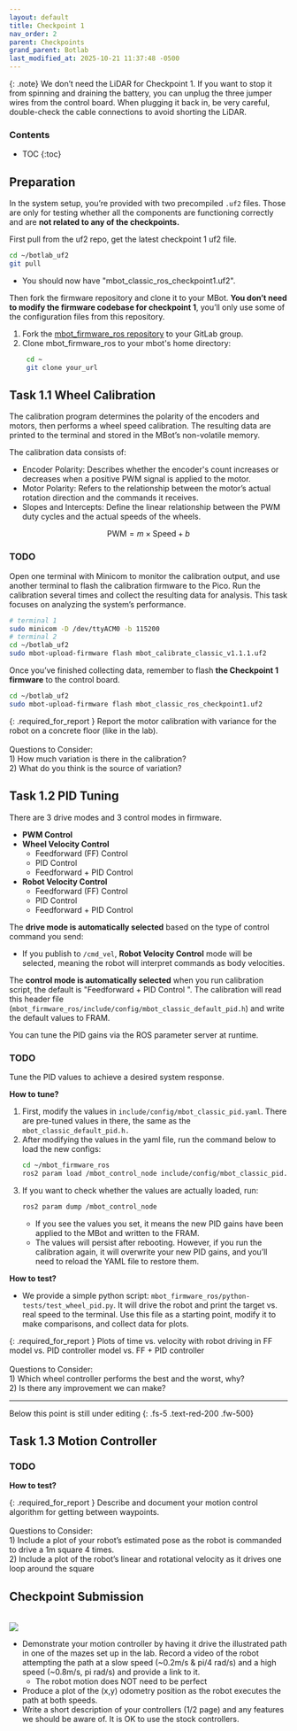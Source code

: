 ```yaml
---
layout: default
title: Checkpoint 1
nav_order: 2
parent: Checkpoints
grand_parent: Botlab
last_modified_at: 2025-10-21 11:37:48 -0500
---
```



{: .note}
We don’t need the LiDAR for Checkpoint 1. If you want to stop it from spinning and draining the battery, you can unplug the three jumper wires from the control board. When plugging it back in, be very careful, double-check the cable connections to avoid shorting the LiDAR.

### Contents
* TOC
{:toc}

## Preparation

In the system setup, you’re provided with two precompiled `.uf2` files. Those are only for testing whether all the components are functioning correctly and are **not related to any of the checkpoints.**

First pull from the uf2 repo, get the latest checkpoint 1 uf2 file.
```bash
cd ~/botlab_uf2
git pull
```
- You should now have "mbot_classic_ros_checkpoint1.uf2".

Then fork the firmware repository and clone it to your MBot. **You don’t need to modify the firmware codebase for checkpoint 1**, you’ll only use some of the configuration files from this repository.
1. Fork the [mbot_firmware_ros repository](https://gitlab.eecs.umich.edu/rob550-f25/mbot_firmware_ros) to your GitLab group.
2. Clone mbot_firmware_ros to your mbot's home directory:
   ```bash
    cd ~
    git clone your_url
    ```

## Task 1.1 Wheel Calibration
The calibration program determines the polarity of the encoders and motors, then performs a wheel speed calibration. The resulting data are printed to the terminal and stored in the MBot’s non-volatile memory.

The calibration data consists of:
- Encoder Polarity: Describes whether the encoder's count increases or decreases when a positive PWM signal is applied to the motor.
- Motor Polarity: Refers to the relationship between the motor’s actual rotation direction and the commands it receives.
- Slopes and Intercepts: Define the linear relationship between the PWM duty cycles and the actual speeds of the wheels.

$$\text{PWM}=m \times \text{Speed} + b$$

### TODO
Open one terminal with Minicom to monitor the calibration output, and use another terminal to flash the calibration firmware to the Pico. Run the calibration several times and collect the resulting data for analysis. This task focuses on analyzing the system’s performance.

```bash
# terminal 1
sudo minicom -D /dev/ttyACM0 -b 115200
# terminal 2
cd ~/botlab_uf2
sudo mbot-upload-firmware flash mbot_calibrate_classic_v1.1.1.uf2
```

Once you’ve finished collecting data, remember to flash **the Checkpoint 1 firmware** to the control board.
```bash
cd ~/botlab_uf2
sudo mbot-upload-firmware flash mbot_classic_ros_checkpoint1.uf2
```

{: .required_for_report }
Report the motor calibration with variance for the robot on a concrete floor (like in the lab).
<br><br> Questions to Consider:
<br> 1) How much variation is there in the calibration?
<br> 2) What do you think is the source of variation?


## Task 1.2 PID Tuning
There are 3 drive modes and 3 control modes in firmware.

- **PWM Control**
- **Wheel Velocity Control**
  - Feedforward (FF) Control 
  - PID Control
  - Feedforward + PID Control 
- **Robot Velocity Control**
  - Feedforward (FF) Control
  - PID Control
  - Feedforward + PID Control 

The **drive mode is automatically selected** based on the type of control command you send:
- If you publish to `/cmd_vel`, **Robot Velocity Control** mode will be selected, meaning the robot will interpret commands as body velocities.

The **control mode is automatically selected** when you run calibration script, the default is "Feedforward + PID Control ". The calibration will read this header file (`mbot_firmware_ros/include/config/mbot_classic_default_pid.h`) and write the default values to FRAM.

You can tune the PID gains via the ROS parameter server at runtime.

### TODO
Tune the PID values to achieve a desired system response.

**How to tune?**
1. First, modify the values in `include/config/mbot_classic_pid.yaml`. There are pre-tuned values in there, the same as the `mbot_classic_default_pid.h.`
2. After modifying the values in the yaml file, run the command below to load the new configs:
    ```bash
    cd ~/mbot_firmware_ros
    ros2 param load /mbot_control_node include/config/mbot_classic_pid.yaml
    ```
3. If you want to check whether the values are actually loaded, run:
    ```bash
    ros2 param dump /mbot_control_node 
    ```
    - If you see the values you set, it means the new PID gains have been applied to the MBot and written to the FRAM. 
    - The values will persist after rebooting. However, if you run the calibration again, it will overwrite your new PID gains, and you’ll need to reload the YAML file to restore them.

**How to test?**
- We provide a simple python script: `mbot_firmware_ros/python-tests/test_wheel_pid.py`. It will drive the robot and print the target vs. real speed to the terminal. Use this file as a starting point, modify it to make comparisons, and collect data for plots.

{: .required_for_report }
Plots of time vs. velocity with robot driving in FF model vs. PID controller model vs. FF + PID controller
<br><br> Questions to Consider:
<br> 1) Which wheel controller performs the best and the worst, why?
<br> 2) Is there any improvement we can make?

---

Below this point is still under editing
{: .fs-5 .text-red-200 .fw-500}


## Task 1.3 Motion Controller

### TODO

**How to test?**

{: .required_for_report }
Describe and document your motion control algorithm for getting between waypoints.
<br><br>Questions to Consider:
<br> 1) Include a plot of your robot’s estimated pose as the robot is commanded to drive a 1m square 4 times.
<br> 2) Include a plot of the robot’s linear and rotational velocity as it drives one loop around the square


## Checkpoint Submission
<br>
<a class="image-link" href="/assets/images/botlab/checkpoints/checkpoint1-maze.png">
<img src="/assets/images/botlab/checkpoints/checkpoint1-maze.png" alt=" " style="max-width:600px;"/>
</a>

- Demonstrate your motion controller by having it drive the illustrated path in one of the mazes set up in the lab. Record a video of the robot attempting the path at a slow speed (~0.2m/s & pi/4 rad/s) and a high speed (~0.8m/s, pi rad/s) and provide a link to it.
    - The robot motion does NOT need to be perfect
- Produce a plot of the (x,y) odometry position as the robot executes the path at both speeds.
- Write a short description of your controllers (1/2 page) and any features we should be aware of. It is OK to use the stock controllers.
